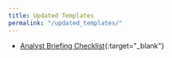 ```yaml
---
title: Updated Templates
permalink: "/updated_templates/"
---
```


* [Analyst Briefing Checklist](https://ink-co.app.box.com/file/742817685231?s=73t2qbzq4bmfhka2fhhc7lx8w8iwoydu){:target="_blank"}
